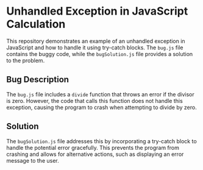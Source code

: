 # Unhandled Exception in JavaScript Calculation

This repository demonstrates an example of an unhandled exception in JavaScript and how to handle it using try-catch blocks. The `bug.js` file contains the buggy code, while the `bugSolution.js` file provides a solution to the problem.

## Bug Description

The `bug.js` file includes a `divide` function that throws an error if the divisor is zero. However, the code that calls this function does not handle this exception, causing the program to crash when attempting to divide by zero.

## Solution

The `bugSolution.js` file addresses this by incorporating a try-catch block to handle the potential error gracefully.  This prevents the program from crashing and allows for alternative actions, such as displaying an error message to the user.
